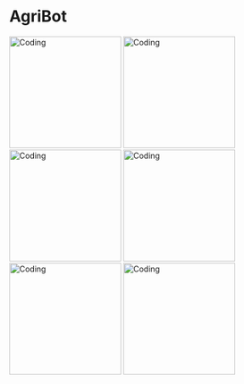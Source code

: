 <h1>AgriBot</h1>

<img alt="Coding" width="200" src = "https://github.com/user-attachments/assets/45b761dc-2aec-417d-897b-6b78d55f2fff">
<img alt="Coding" width="200" src = "https://github.com/user-attachments/assets/a40906e1-6db0-4636-a0e4-1bc61d22575e">
<img alt="Coding" width="200" src = "https://github.com/user-attachments/assets/dde1eb43-c714-4ba1-a878-eadcf597b290">
<img alt="Coding" width="200" src = "https://github.com/user-attachments/assets/2e16b79b-628d-4b86-b3a1-0e1fe1ec86ea">
<img alt="Coding" width="200" src = "https://github.com/user-attachments/assets/425694ea-ef3c-4b74-91d3-3791c4643bb2">
<img alt="Coding" width="200" src = "https://github.com/user-attachments/assets/7cc9ac4f-a802-4255-be89-13482c6e5f0e">




